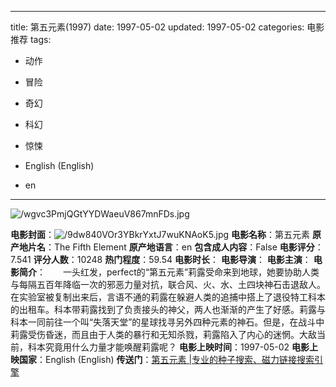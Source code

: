 
---
title: 第五元素(1997)
date: 1997-05-02
updated: 1997-05-02
categories: 电影推荐
tags:

- 动作
- 冒险
- 奇幻
- 科幻
- 惊悚

- English (English)
- en
---

<img src="https://image.tmdb.org/t/p/original/wgvc3PmjQGtYYDWaeuV867mnFDs.jpg" alt="/wgvc3PmjQGtYYDWaeuV867mnFDs.jpg" title="/wgvc3PmjQGtYYDWaeuV867mnFDs.jpg">

**电影封面**：<img src="https://image.tmdb.org/t/p/w200/9dw840VOr3YBkrYxtJ7wuKNAoK5.jpg" alt="/9dw840VOr3YBkrYxtJ7wuKNAoK5.jpg" title="/9dw840VOr3YBkrYxtJ7wuKNAoK5.jpg">
**电影名称**：第五元素
**原产地片名**：The Fifth Element
**原产地语言**：en
**包含成人内容**：False
**电影评分**：7.541
**评分人数**：10248
**热门程度**：59.54
**电影时长**：
**电影导演**：
**电影主演**：
**电影简介**：　　一头红发，perfect的“第五元素”莉露受命来到地球，她要协助人类与每隔五百年降临一次的邪恶力量对抗，联合风、火、水、土四块神石击退敌人。在实验室被复制出来后，言语不通的莉露在躲避人类的追捕中搭上了退役特工科本的出租车。科本带莉露找到了负责接头的神父，两人也渐渐的产生了好感。莉露与科本一同前往一个叫“失落天堂”的星球找寻另外四种元素的神石。但是，在战斗中莉露受伤昏迷，而且由于人类的暴行和无知杀戮，莉露陷入了内心的迷惘。大敌当前，科本究竟用什么力量才能唤醒莉露呢？
**电影上映时间**：1997-05-02
**电影上映国家**：English (English)
**传送门**：[第五元素 |专业的种子搜索、磁力链接搜索引擎](https://movie.amd794.com:2083/?search=The%20Fifth%20Element&ordering=&mode=match_phrase&page_size=10&page=1)

